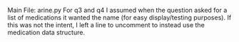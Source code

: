 Main File: arine.py
For q3 and q4 I assumed when the question asked for a list of medications it wanted the name (for easy display/testing purposes).
If this was not the intent, I left a line to uncomment to instead use the medication data structure.
